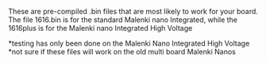 These are pre-compiled .bin files that are most likely to work for your board.
The file 1616.bin is for the standard Malenki nano Integrated, while the 1616plus is for the Malenki nano Integrated High Voltage

*testing has only been done on the Malenki Nano Integrated High Voltage
*not sure if these files will work on the old multi board Malenki Nanos
